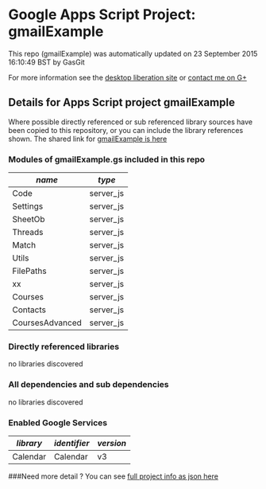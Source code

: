 # Google Apps Script Project: gmailExample
This repo (gmailExample) was automatically updated on 23 September 2015 16:10:49 BST by GasGit

For more information see the [desktop liberation site](http://ramblings.mcpher.com/Home/excelquirks/drivesdk/gettinggithubready "desktop liberation") or [contact me on G+](https://plus.google.com/+BruceMcpherson "Bruce McPherson - GDE")
## Details for Apps Script project gmailExample
Where possible directly referenced or sub referenced library sources have been copied to this repository, or you can include the library references shown. 
The shared link for [gmailExample is here](https://script.google.com/d/1ZgUcnA8TzO9BRkHa4ocIY3tlQ7GaIdJQ1AUJu-om1Qsrqs1uAsC482qC/edit?usp=sharing "open in the GAS IDE")

### Modules of gmailExample.gs included in this repo
*name*|*type*
--- | --- 
Code| server_js
Settings| server_js
SheetOb| server_js
Threads| server_js
Match| server_js
Utils| server_js
FilePaths| server_js
xx| server_js
Courses| server_js
Contacts| server_js
CoursesAdvanced| server_js
### Directly referenced libraries
no libraries discovered
### All dependencies and sub dependencies
no libraries discovered
### Enabled Google Services
*library*|*identifier*|*version*
--- | --- | --- 
Calendar| Calendar|v3
###Need more detail ?
You can see [full project info as json here](info.json)
